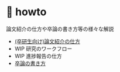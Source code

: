 # 🤯 howto

論文紹介の仕方や卒論の書き方等の様々な解説

- [(卒研生向け)論文紹介の仕方](論文紹介の仕方.pdf)
- WIP 研究のワークフロー
- WIP 進捗報告の仕方
- [卒論の書き方](卒論の書き方.pdf)

